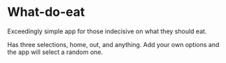 # What-do-eat
Exceedingly simple app for those indecisive on what they should eat.

Has three selections, home, out, and anything. Add your own options and the app will select a random one.
